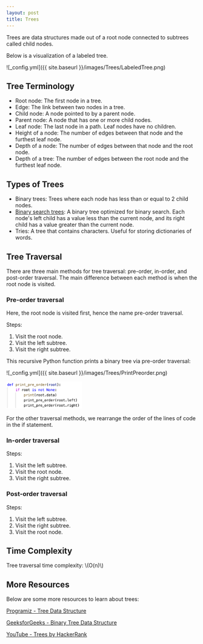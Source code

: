 ```yaml
---
layout: post
title: Trees
---
```


Trees are data structures made out of a root node connected to subtrees called child nodes.

Below is a visualization of a labeled tree.

![_config.yml]({{ site.baseurl }}/images/Trees/LabeledTree.png)

## Tree Terminology
- Root node: The first node in a tree.
- Edge: The link between two nodes in a tree.
- Child node: A node pointed to by a parent node.
- Parent node: A node that has one or more child nodes.
- Leaf node: The last node in a path. Leaf nodes have no children.
- Height of a node: The number of edges between that node and the furthest leaf node.
- Depth of a node: The number of edges between that node and the root node.
- Depth of a tree: The number of edges between the root node and the furthest leaf node.

## Types of Trees
- Binary trees: Trees where each node has less than or equal to 2 child nodes.
- [Binary search trees](https://ryanbhuynh.github.io/Binary-Search-Trees/): A binary tree optimized for binary search. Each node's left child has a value less than the current node, and its right child has a value greater than the current node.
- Tries: A tree that contains characters. Useful for storing dictionaries of words.

## Tree Traversal
There are three main methods for tree traversal: pre-order, in-order, and post-order traversal.
The main difference between each method is when the root node is visited.

### Pre-order traversal
Here, the root node is visited first, hence the name pre-order traversal.

Steps:
1. Visit the root node.
2. Visit the left subtree.
3. Visit the right subtree.

This recursive Python function prints a binary tree via pre-order traversal:

![_config.yml]({{ site.baseurl }}/images/Trees/PrintPreorder.png)

<img src="/images/Trees/PrintPreorder.png" alt="PrintPreorder" width="200"/>

For the other traversal methods, we rearrange the order of the lines of code in the if statement.

### In-order traversal
Steps:
1. Visit the left subtree.
2. Visit the root node.
3. Visit the right subtree.

### Post-order traversal
Steps:
1. Visit the left subtree.
2. Visit the right subtree.
3. Visit the root node.

## Time Complexity
Tree traversal time complexity: \\(O(n)\\)

## More Resources
Below are some more resources to learn about trees:

[Programiz - Tree Data Structure](https://www.programiz.com/dsa/trees)

[GeeksforGeeks - Binary Tree Data Structure](https://www.geeksforgeeks.org/binary-tree-data-structure/)

[YouTube - Trees by HackerRank](https://www.youtube.com/watch?v=oSWTXtMglKE)